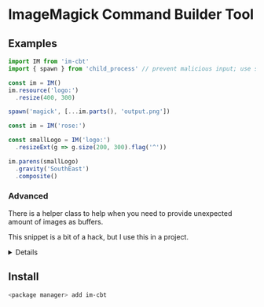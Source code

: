 # ImageMagick Command Builder Tool

## Examples

```ts
import IM from 'im-cbt'
import { spawn } from 'child_process' // prevent malicious input; use spawn (NOT `execute`/`executeSync`!!!)

const im = IM()
im.resource('logo:')
  .resize(400, 300)

spawn('magick', [...im.parts(), 'output.png'])
```

```ts
const im = IM('rose:')

const smallLogo = IM('logo:')
  .resizeExt(g => g.size(200, 300).flag('^'))

im.parens(smallLogo)
  .gravity('SouthEast')
  .composite()
```

### Advanced
There is a helper class to help when you need to provide unexpected amount of images as buffers.

This snippet is a bit of a hack, but I use this in a project.

<details>
  <sumamry>Boilerplate snippet</summary>

```ts
function bufferFromCommandBuilderFds(im: ImageMagickCommandBuilder, fds: Fds, filetype = 'PNG'): Promise<Buffer> {
  return new Promise<Buffer>((resolve, reject) => {
    const process = spawn('convert', [...im.parts(), filetype ? `${filetype}:-` : '-'], { stdio: ['pipe', 'pipe', 'pipe', ...(new Array(fds.fds().length).fill('pipe'))] })
    console.log('spawned a process', process.pid)

    const buffers: Buffer[] = []
    process.stdout.on('data', (data: Buffer) => {
      buffers.push(data)
    })
    process.stdout.on('end', () => {
      const buffer = Buffer.concat(buffers)
      console.log('ended a process', process.pid)
      resolve(buffer)
    })
    process.stderr.on('data', (data: Buffer) => {
      reject(data.toString())
    })

    for (const [index, fd] of fds.fds().entries()) {
      const a = process.stdio[index + 3]
      if (!(a instanceof Writable)) {
        console.error('not a writable stream', a)
        continue
      }
      a.end(fd)
    }
    process.stdin.end()
  })
}
```

```ts
import IM, { Fds } from 'im-cbt'

const im = IM('logo:')
const fds = Fds()

const userUploadedImage: Buffer | undefined = ... // some user uplaoded image

if (userUploadedImage) {
  const ref: string = fds.fd(userUploadedImage)
  
  im.resource(ref)
    .composite()
}

const buffer = await bufferFromCommandBuilderFds(im, fds)

```

</details>

## Install
```sh
<package manager> add im-cbt
```
